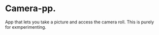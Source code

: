 # Camera-pp.
App that lets you take a picture and access the camera roll. 
This is purely for exmperimenting.
